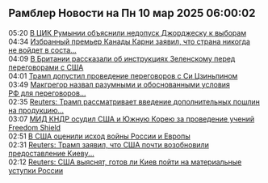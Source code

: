 <h2>Рамблер Новости на Пн 10 мар 2025 06:00:02</h2>
<div class="rssn table">
  <span class="smaller gray hspace">05:20</span> <a class="nodecor" href="https://news.rambler.ru/world/54318810-v-tsik-rumynii-obyasnili-nedopusk-dzhordzhesku-k-vyboram/">В ЦИК Румынии объяснили недопуск Джорджеску к выборам</a>
</div>
<div class="rssn table">
  <span class="smaller gray hspace">04:34</span> <a class="nodecor" href="https://news.rambler.ru/world/54322070-izbrannyy-premer-kanady-karni-zayavil-chto-strana-nikogda-ne-voydet-v-sostav-ssha/">Избранный премьер Канады Карни заявил, что страна никогда не войдет в соста...</a>
</div>
<div class="rssn table">
  <span class="smaller gray hspace">04:09</span> <a class="nodecor" href="https://news.rambler.ru/world/54318466-v-britanii-rasskazali-ob-instruktsiyah-zelenskomu-pered-peregovorami-s-ssha/">В Британии рассказали об инструкциях Зеленскому перед переговорами с США</a>
</div>
<div class="rssn table">
  <span class="smaller gray hspace">04:01</span> <a class="nodecor" href="https://news.rambler.ru/world/54322180-tramp-dopustil-provedenie-peregovorov-s-si-tszinpinom/">Трамп допустил проведение переговоров с Си Цзиньпином</a>
</div>
<div class="rssn table">
  <span class="smaller gray hspace">03:49</span> <a class="nodecor" href="https://news.rambler.ru/world/54322165-makgregor-nazval-razumnymi-i-obosnovannymi-usloviya-rf-dlya-peregovorov-s-ukrainoy/">Макгрегор назвал разумными и обоснованными условия РФ для переговоров...</a>
</div>
<div class="rssn table">
  <span class="smaller gray hspace">02:35</span> <a class="nodecor" href="https://news.rambler.ru/world/54322091-reuters-tramp-rassmatrivaet-vvedenie-dopolnitelnyh-poshlin-na-produktsiyu-iz-rf/">Reuters: Трамп рассматривает введение дополнительных пошлин на продукцию...</a>
</div>
<div class="rssn table">
  <span class="smaller gray hspace">03:07</span> <a class="nodecor" href="https://news.rambler.ru/world/54322129-mid-kndr-osudil-ssha-i-yuzhnuyu-koreyu-za-provedenie-ucheniy-freedom-shield/">МИД КНДР осудил США и Южную Корею за проведение учений Freedom Shield</a>
</div>
<div class="rssn table">
  <span class="smaller gray hspace">02:51</span> <a class="nodecor" href="https://news.rambler.ru/world/54322116-v-ssha-otsenili-ishod-voyny-rossii-i-evropy/">В США оценили исход войны России и Европы</a>
</div>
<div class="rssn table">
  <span class="smaller gray hspace">02:31</span> <a class="nodecor" href="https://news.rambler.ru/world/54319224-reuters-tramp-zayavil-chto-ssha-pochti-vozobnovili-predostavlenie-kievu-razveddannyh/">Reuters: Трамп заявил, что США почти возобновили предоставление Киеву...</a>
</div>
<div class="rssn table">
  <span class="smaller gray hspace">02:12</span> <a class="nodecor" href="https://news.rambler.ru/world/54322067-reuters-ssha-vyyasnyat-gotov-li-kiev-poyti-na-materialnye-ustupki-rossii/">Reuters: США выяснят, готов ли Киев пойти на материальные уступки России</a>
</div>